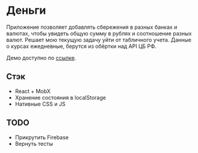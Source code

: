 # Деньги
Приложение позволяет добавлять сбережения в разных банках и валютах, чтобы увидеть общую сумму в рублях и соотношение разных валют.
Решает мою текущую задачу уйти от табличного учета.
Данные о курсах ежедневные, берутся из обёртки над API ЦБ РФ.

Демо доступно по [ссылке](https://glevanov.github.io/dengi/).

## Стэк
* React + MobX
* Хранение состояния в localStorage
* Нативные CSS и JS

## TODO
* Прикрутить Firebase
* Вернуть тесты
